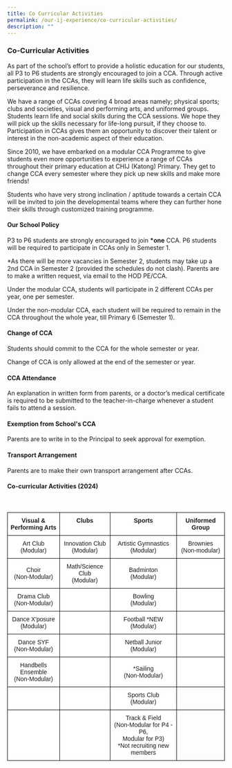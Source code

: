 ```yaml
---
title: Co Curricular Activities
permalink: /our-ij-experience/co-curricular-activities/
description: ""
---
```

### Co-Curricular Activities

As part of the school’s effort to provide a holistic education for our students, all P3 to P6 students are strongly encouraged to join a CCA. Through active participation in the CCAs, they will learn life skills such as confidence, perseverance and resilience.

  

We have a range of CCAs covering 4 broad areas namely; physical sports; clubs and societies, visual and performing arts, and uniformed groups. Students learn life and social skills during the CCA sessions. We hope they will pick up the skills necessary for life-long pursuit, if they choose to. Participation in CCAs gives them an opportunity to discover their talent or interest in the non-academic aspect of their education.

  

Since 2010, we have embarked on a modular CCA Programme to give students even more opportunities to experience a range of CCAs throughout their primary education at CHIJ (Katong) Primary. They get to change CCA every semester where they pick up new skills and make more friends!

  

Students who have very strong inclination / aptitude towards a certain CCA will be invited to join the developmental teams where they can further hone their skills through customized training programme.

#### Our School Policy


P3 to P6 students are strongly encouraged to join&nbsp;**\*one**&nbsp;CCA. P6 students will be required to participate in CCAs only in Semester 1.

  

\*As there will be more vacancies in Semester 2, students may take up a 2nd CCA in Semester 2 (provided the schedules do not clash). Parents are to make a written request, via email to the HOD PE/CCA.

  

Under the modular CCA, students will participate in 2 different CCAs per year, one per semester.

  

Under the non-modular CCA, each student will be required to remain in the CCA throughout the whole year, till Primary 6 (Semester 1).

#### Change of CCA


Students should commit to the CCA for the whole semester or year.

Change of CCA is only allowed at the end of the semester or year.

#### CCA Attendance


An explanation in written form from parents, or a doctor’s medical certificate is required to be submitted to the teacher-in-charge whenever a student fails to attend a session.

#### Exemption from School's CCA


Parents are to write in to the Principal to seek approval for exemption.

#### Transport Arrangement


Parents are to make their own transport arrangement after CCAs.

#### Co-curricular Activities (2024)
<br>


<table style="border-collapse:collapse;border-spacing:0" class="tg">
  <thead>
    <tr>
      <th style="background-color:#FFF;border-color:black;border-style:solid;border-width:1px;font-family:Arial, sans-serif;font-size:14px;font-weight:bold;overflow:hidden;padding:10px 5px;text-align:center;vertical-align:top;word-break:normal">Visual &amp;<br>
      Performing Arts<br></th>
      <th style="background-color:#FFF;border-color:black;border-style:solid;border-width:1px;font-family:Arial, sans-serif;font-size:14px;font-weight:bold;overflow:hidden;padding:10px 5px;text-align:center;vertical-align:top;word-break:normal">Clubs<br></th>
      <th style="background-color:#FFF;border-color:black;border-style:solid;border-width:1px;font-family:Arial, sans-serif;font-size:14px;font-weight:bold;overflow:hidden;padding:10px 5px;text-align:center;vertical-align:top;word-break:normal">Sports<br></th>
      <th style="background-color:#FFF;border-color:black;border-style:solid;border-width:1px;font-family:Arial, sans-serif;font-size:14px;font-weight:bold;overflow:hidden;padding:10px 5px;text-align:center;vertical-align:top;word-break:normal">Uniformed Group<br></th>
    </tr>
  </thead>
  <tbody>
    <tr>
      <td style="background-color:#FFF;border-color:black;border-style:solid;border-width:1px;font-family:Arial, sans-serif;font-size:14px;overflow:hidden;padding:10px 5px;text-align:center;vertical-align:middle;word-break:normal">Art Club<br>
      (Modular)<br></td>
      <td style="background-color:#FFF;border-color:black;border-style:solid;border-width:1px;font-family:Arial, sans-serif;font-size:14px;overflow:hidden;padding:10px 5px;text-align:center;vertical-align:middle;word-break:normal">Innovation Club<br>
      (Modular)<br></td>
      <td style="background-color:#FFF;border-color:black;border-style:solid;border-width:1px;font-family:Arial, sans-serif;font-size:14px;overflow:hidden;padding:10px 5px;text-align:center;vertical-align:middle;word-break:normal">Artistic Gymnastics<br>
      (Modular)<br></td>
      <td style="background-color:#FFF;border-color:black;border-style:solid;border-width:1px;font-family:Arial, sans-serif;font-size:14px;overflow:hidden;padding:10px 5px;text-align:center;vertical-align:middle;word-break:normal">Brownies<br>
      (Non-modular)<br></td>
    </tr>
    <tr>
      <td style="background-color:#FFF;border-color:black;border-style:solid;border-width:1px;font-family:Arial, sans-serif;font-size:14px;overflow:hidden;padding:10px 5px;text-align:center;vertical-align:middle;word-break:normal">Choir<br>
      (Non-Modular)<br></td>
      <td style="background-color:#FFF;border-color:black;border-style:solid;border-width:1px;font-family:Arial, sans-serif;font-size:14px;overflow:hidden;padding:10px 5px;text-align:center;vertical-align:middle;word-break:normal">Math/Science Club<br>
      (Modular)<br></td>
      <td style="background-color:#FFF;border-color:black;border-style:solid;border-width:1px;font-family:Arial, sans-serif;font-size:14px;overflow:hidden;padding:10px 5px;text-align:center;vertical-align:middle;word-break:normal">Badminton<br>
      (Modular)<br></td>
      <td style="background-color:#FFF;border-color:black;border-style:solid;border-width:1px;font-family:Arial, sans-serif;font-size:14px;overflow:hidden;padding:10px 5px;text-align:center;vertical-align:top;word-break:normal"></td>
    </tr>
    <tr>
      <td style="background-color:#FFF;border-color:black;border-style:solid;border-width:1px;font-family:Arial, sans-serif;font-size:14px;overflow:hidden;padding:10px 5px;text-align:center;vertical-align:middle;word-break:normal">Drama Club<br>
      (Non-Modular)<br></td>
      <td style="background-color:#FFF;border-color:black;border-style:solid;border-width:1px;font-family:Arial, sans-serif;font-size:14px;overflow:hidden;padding:10px 5px;text-align:center;vertical-align:middle;word-break:normal"><br>
      <br></td>
      <td style="background-color:#FFF;border-color:black;border-style:solid;border-width:1px;font-family:Arial, sans-serif;font-size:14px;overflow:hidden;padding:10px 5px;text-align:center;vertical-align:middle;word-break:normal">Bowling<br>
      (Modular)<br></td>
      <td style="background-color:#FFF;border-color:black;border-style:solid;border-width:1px;font-family:Arial, sans-serif;font-size:14px;overflow:hidden;padding:10px 5px;text-align:center;vertical-align:top;word-break:normal"></td>
    </tr>
    <tr>
      <td style="background-color:#FFF;border-color:black;border-style:solid;border-width:1px;font-family:Arial, sans-serif;font-size:14px;overflow:hidden;padding:10px 5px;text-align:center;vertical-align:middle;word-break:normal">Dance X'posure<br>
      (Modular)<br></td>
      <td style="background-color:#FFF;border-color:black;border-style:solid;border-width:1px;font-family:Arial, sans-serif;font-size:14px;overflow:hidden;padding:10px 5px;text-align:center;vertical-align:top;word-break:normal"></td>
      <td style="background-color:#FFF;border-color:black;border-style:solid;border-width:1px;font-family:Arial, sans-serif;font-size:14px;overflow:hidden;padding:10px 5px;text-align:center;vertical-align:middle;word-break:normal">Football *NEW<br>
      (Modular)<br></td>
      <td style="background-color:#FFF;border-color:black;border-style:solid;border-width:1px;font-family:Arial, sans-serif;font-size:14px;overflow:hidden;padding:10px 5px;text-align:center;vertical-align:top;word-break:normal"></td>
    </tr>
    <tr>
      <td style="background-color:#FFF;border-color:black;border-style:solid;border-width:1px;font-family:Arial, sans-serif;font-size:14px;overflow:hidden;padding:10px 5px;text-align:center;vertical-align:middle;word-break:normal">Dance SYF<br>
      (Non-Modular)<br></td>
      <td style="background-color:#FFF;border-color:black;border-style:solid;border-width:1px;font-family:Arial, sans-serif;font-size:14px;overflow:hidden;padding:10px 5px;text-align:center;vertical-align:top;word-break:normal"></td>
      <td style="background-color:#FFF;border-color:black;border-style:solid;border-width:1px;font-family:Arial, sans-serif;font-size:14px;overflow:hidden;padding:10px 5px;text-align:center;vertical-align:middle;word-break:normal">Netball Junior<br>
      (Modular)<br></td>
      <td style="background-color:#FFF;border-color:black;border-style:solid;border-width:1px;font-family:Arial, sans-serif;font-size:14px;overflow:hidden;padding:10px 5px;text-align:center;vertical-align:top;word-break:normal"></td>
    </tr>
    <tr>
      <td style="background-color:#FFF;border-color:black;border-style:solid;border-width:1px;font-family:Arial, sans-serif;font-size:14px;overflow:hidden;padding:10px 5px;text-align:center;vertical-align:middle;word-break:normal">Handbells Ensemble<br>
      (Non-Modular)<br></td>
      <td style="background-color:#FFF;border-color:black;border-style:solid;border-width:1px;font-family:Arial, sans-serif;font-size:14px;overflow:hidden;padding:10px 5px;text-align:center;vertical-align:top;word-break:normal"></td>
      <td style="background-color:#FFF;border-color:black;border-style:solid;border-width:1px;font-family:Arial, sans-serif;font-size:14px;overflow:hidden;padding:10px 5px;text-align:center;vertical-align:middle;word-break:normal">*Sailing<br>
      (Non-Modular)<br></td>
      <td style="background-color:#FFF;border-color:black;border-style:solid;border-width:1px;font-family:Arial, sans-serif;font-size:14px;overflow:hidden;padding:10px 5px;text-align:center;vertical-align:top;word-break:normal"></td>
    </tr>
    <tr>
      <td style="background-color:#FFF;border-color:black;border-style:solid;border-width:1px;font-family:Arial, sans-serif;font-size:14px;overflow:hidden;padding:10px 5px;text-align:center;vertical-align:middle;word-break:normal"><br>
      <br></td>
      <td style="background-color:#FFF;border-color:black;border-style:solid;border-width:1px;font-family:Arial, sans-serif;font-size:14px;overflow:hidden;padding:10px 5px;text-align:center;vertical-align:top;word-break:normal"></td>
      <td style="background-color:#FFF;border-color:black;border-style:solid;border-width:1px;font-family:Arial, sans-serif;font-size:14px;overflow:hidden;padding:10px 5px;text-align:center;vertical-align:top;word-break:normal">Sports Club<br>
      (Modular)</td>
      <td style="border-color:black;border-style:solid;border-width:1px;font-family:Arial, sans-serif;font-size:14px;overflow:hidden;padding:10px 5px;text-align:left;vertical-align:top;word-break:normal"></td>
    </tr>
    <tr>
      <td style="background-color:#FFF;border-color:black;border-style:solid;border-width:1px;font-family:Arial, sans-serif;font-size:14px;overflow:hidden;padding:10px 5px;text-align:center;vertical-align:middle;word-break:normal"><br>
      <br></td>
      <td style="background-color:#FFF;border-color:black;border-style:solid;border-width:1px;font-family:Arial, sans-serif;font-size:14px;overflow:hidden;padding:10px 5px;text-align:center;vertical-align:top;word-break:normal"></td>
      <td style="background-color:#FFF;border-color:black;border-style:solid;border-width:1px;font-family:Arial, sans-serif;font-size:14px;overflow:hidden;padding:10px 5px;text-align:center;vertical-align:top;word-break:normal">Track &amp; Field<br>
      (Non-Modular for P4 - P6,<br>
      Modular for P3)<br>
      *Not recruiting new members</td>
      <td style="border-color:black;border-style:solid;border-width:1px;font-family:Arial, sans-serif;font-size:14px;overflow:hidden;padding:10px 5px;text-align:left;vertical-align:top;word-break:normal"></td>
    </tr>
  </tbody>
</table>